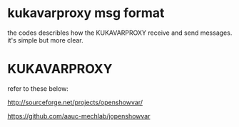 kukavarproxy msg format
=======================

the codes describles how the KUKAVARPROXY receive and send messages.
it's simple but more clear.



KUKAVARPROXY
============

refer to these below:

http://sourceforge.net/projects/openshowvar/

https://github.com/aauc-mechlab/jopenshowvar